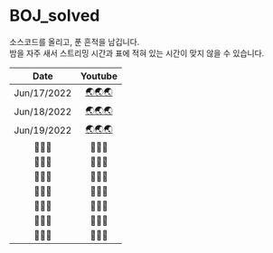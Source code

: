# BOJ_solved
소스코드를 올리고, 푼 흔적을 남깁니다. <br>
밤을 자주 새서 스트리밍 시간과 표에 적혀 있는 시간이 맞지 않을 수 있습니다. <br>

| Date | Youtube |
|         :----:         | :----: |
|   Jun/17/2022    | [🌏🌏🌏](https://youtu.be/qN1Hzh1sV8s) |
|        Jun/18/2022        |   [🌏🌏🌏](https://www.youtube.com/watch?v=zVu44IkTzZM)   |
|        Jun/19/2022      |   [🌏🌏🌏](https://youtu.be/WFFt7auzro4)   |
|        🚧🚧🚧        |   🚧🚧🚧   |
|        🚧🚧🚧        |   🚧🚧🚧   |
|        🚧🚧🚧        |   🚧🚧🚧   |
|        🚧🚧🚧        |   🚧🚧🚧   |
|        🚧🚧🚧        |   🚧🚧🚧   |
|        🚧🚧🚧        |   🚧🚧🚧   |
|        🚧🚧🚧        |   🚧🚧🚧   |
